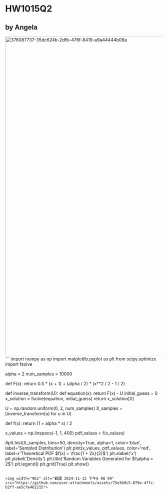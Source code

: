 # HW1015Q2
## by Angela
<img width="1022" alt="376087737-35dc624b-2dfb-476f-8419-a9a44444b08a" src="https://github.com/user-attachments/assets/d08daecc-17de-49dd-b813-65a9ad8fb607">
```
import numpy as np
import matplotlib.pyplot as plt
from scipy.optimize import fsolve

alpha = 2
num_samples = 10000

def F(x):
    return 0.5 * (x + 1) + (alpha / 2) * (x**2 / 2 - 1 / 2)

def inverse_transform(U):
    def equation(x):
        return F(x) - U
    initial_guess = 0  
    x_solution = fsolve(equation, initial_guess)
    return x_solution[0]

U = np.random.uniform(0, 2, num_samples)
X_samples = [inverse_transform(u) for u in U]

def f(x):
    return (1 + alpha * x) / 2

x_values = np.linspace(-1, 1, 400)
pdf_values = f(x_values)

#plt.hist(X_samples, bins=50, density=True, alpha=1, color='blue', label='Sampled Distribution')
plt.plot(x_values, pdf_values, color='red', label=r'Theoretical PDF $f(x) = \frac{1 + 2x}{2}$')
plt.xlabel('x')
plt.ylabel('Density')
plt.title('Random Variables Generated for $\\alpha = 2$')
plt.legend()
plt.grid(True)
plt.show()
```

<img width="962" alt="截圖 2024-11-12 下午6 08 09" src="https://github.com/user-attachments/assets/75e3b9c5-879e-4ffc-b2ff-ae5c7e462215">
